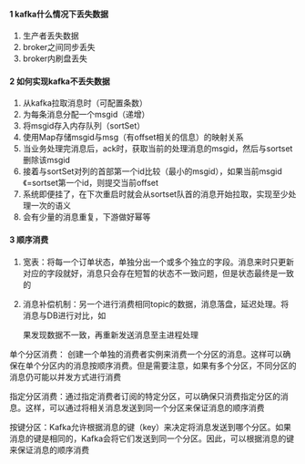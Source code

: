 #### 1 kafka什么情况下丢失数据

1. 生产者丢失数据
2. broker之间同步丢失
3. broker内刷盘丢失

#### 2 如何实现kafka不丢失数据

1. 从kafka拉取消息时（可配置条数）
2. 为每条消息分配一个msgid（递增）
3. 将msgid存入内存队列（sortSet）
4. 使用Map存储msgid与msg（有offset相关的信息）的映射关系
5. 当业务处理完消息后，ack时，获取当前的处理消息的msgid，然后与sortset删除该msgid
6. 接着与sortSet对列的首部第一个id比较（最小的msgid），如果当前msgid《=sortset第一个id，则提交当前offset
7. 系统即便挂了，在下次重启时就会从sortset队首的消息开始拉取，实现至少处理一次的语义
8. 会有少量的消息重复，下游做好幂等

#### 3 顺序消费

1. 宽表：将每⼀个订单状态，单独分出⼀个或多个独⽴的字段。消息来时只更新对应的字段就好，消息只会存在短暂的状态不⼀致问题，但是状态最终是⼀致的

2. 消息补偿机制：另⼀个进⾏消费相同topic的数据，消息落盘，延迟处理。将消息与DB进⾏对⽐，如

   果发现数据不⼀致，再重新发送消息⾄主进程处理



单个分区消费： 创建一个单独的消费者实例来消费一个分区的消息。这样可以确保在单个分区内的消息按顺序消费。但是需要注意，如果有多个分区，不同分区的消息仍可能以并发方式进行消费

指定分区消费：通过指定消费者订阅的特定分区，可以确保只消费指定分区的消息。这样，可以通过将相关消息发送到同一个分区来保证消息的顺序消费

按键分区：Kafka允许根据消息的键（key）来决定将消息发送到哪个分区。如果消息的键是相同的，Kafka会将它们发送到同一个分区。因此，可以根据消息的键来保证消息的顺序消费